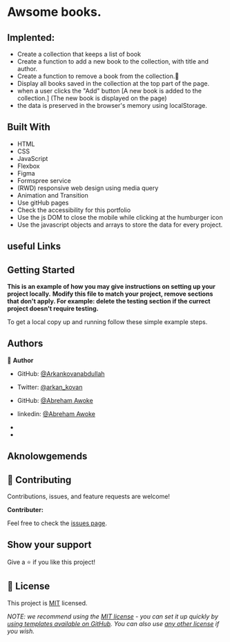 

# Awsome books.

## Implented: 

- Create a collection that keeps a list of book
 - Create a function to add a new book to the collection, with title and author.
 - Create a function to remove a book from the collection.💯
 - Display all books saved in the collection at the top part of the page.
 - when a user clicks the "Add" button [A new book is added to the collection.] (The new book is displayed on the page)
 - the data is preserved in the browser's memory using localStorage.

## Built With

- HTML
- CSS
- JavaScript
- Flexbox
- Figma
- Formspree service
- (RWD) responsive web design using media query
- Animation and Transition
- Use gitHub pages
- Check the accessibility for this portfolio
- Use the js DOM to close the mobile while clicking at the humburger icon
- Use the javascript objects and arrays to store the data for every project.

## useful Links

## Getting Started

**This is an example of how you may give instructions on setting up your project locally.**
**Modify this file to match your project, remove sections that don't apply. For example: delete the testing section if the currect project doesn't require testing.**

To get a local copy up and running follow these simple example steps.


## Authors

👤 **Author**
- GitHub: [@Arkankovanabdullah](https://github.com/Arkankovanabdullah)
- Twitter: [@arkan_kovan](https://twitter.com/Arkan_kovan)

- GitHub: [@Abreham Awoke](https://github.com/abreham1222)
- linkedin: [@Abreham Awoke](https://www.linkedin.com/in/abreham1222)

-
-
## Aknolowgemends 



## 🤝 Contributing

Contributions, issues, and feature requests are welcome!


**Contributer:** 


Feel free to check the [issues page](../../issues/).

## Show your support

Give a ⭐️ if you like this project!

## 📝 License

This project is [MIT](./LICENSE) licensed.

_NOTE: we recommend using the [MIT license](https://choosealicense.com/licenses/mit/) - you can set it up quickly by [using templates available on GitHub](https://docs.github.com/en/communities/setting-up-your-project-for-healthy-contributions/adding-a-license-to-a-repository). You can also use [any other license](https://choosealicense.com/licenses/) if you wish._
